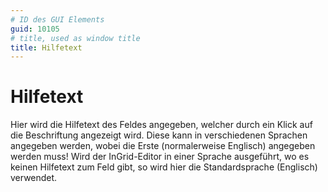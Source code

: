 ```yaml
---
# ID des GUI Elements
guid: 10105
# title, used as window title
title: Hilfetext
---
```


# Hilfetext

Hier wird die Hilfetext des Feldes angegeben, welcher durch ein Klick auf die Beschriftung angezeigt wird. Diese kann in verschiedenen Sprachen angegeben werden, wobei die Erste (normalerweise Englisch) angegeben werden muss! Wird der InGrid-Editor in einer Sprache ausgeführt, wo es keinen Hilfetext zum Feld gibt, so wird hier die Standardsprache (Englisch) verwendet.

